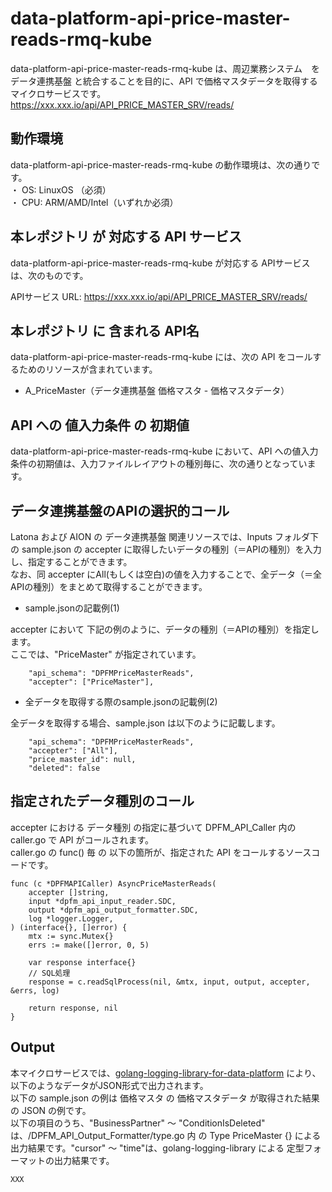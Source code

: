 # data-platform-api-price-master-reads-rmq-kube

data-platform-api-price-master-reads-rmq-kube は、周辺業務システム　を データ連携基盤 と統合することを目的に、API で価格マスタデータを取得するマイクロサービスです。  
https://xxx.xxx.io/api/API_PRICE_MASTER_SRV/reads/

## 動作環境

data-platform-api-price-master-reads-rmq-kube の動作環境は、次の通りです。  
・ OS: LinuxOS （必須）  
・ CPU: ARM/AMD/Intel（いずれか必須）  


## 本レポジトリ が 対応する API サービス
data-platform-api-price-master-reads-rmq-kube が対応する APIサービス は、次のものです。

APIサービス URL: https://xxx.xxx.io/api/API_PRICE_MASTER_SRV/reads/

## 本レポジトリ に 含まれる API名
data-platform-api-price-master-reads-rmq-kube には、次の API をコールするためのリソースが含まれています。  

* A_PriceMaster（データ連携基盤 価格マスタ - 価格マスタデータ）
 

## API への 値入力条件 の 初期値
data-platform-api-price-master-reads-rmq-kube において、API への値入力条件の初期値は、入力ファイルレイアウトの種別毎に、次の通りとなっています。  

## データ連携基盤のAPIの選択的コール

Latona および AION の データ連携基盤 関連リソースでは、Inputs フォルダ下の sample.json の accepter に取得したいデータの種別（＝APIの種別）を入力し、指定することができます。  
なお、同 accepter にAll(もしくは空白)の値を入力することで、全データ（＝全APIの種別）をまとめて取得することができます。  

* sample.jsonの記載例(1)  

accepter において 下記の例のように、データの種別（＝APIの種別）を指定します。  
ここでは、"PriceMaster" が指定されています。    
  
```
	"api_schema": "DPFMPriceMasterReads",
	"accepter": ["PriceMaster"],
```
  
* 全データを取得する際のsample.jsonの記載例(2)  

全データを取得する場合、sample.json は以下のように記載します。  

```
	"api_schema": "DPFMPriceMasterReads",
	"accepter": ["All"],
	"price_master_id": null,
	"deleted": false
```

## 指定されたデータ種別のコール

accepter における データ種別 の指定に基づいて DPFM_API_Caller 内の caller.go で API がコールされます。  
caller.go の func() 毎 の 以下の箇所が、指定された API をコールするソースコードです。  

```
func (c *DPFMAPICaller) AsyncPriceMasterReads(
	accepter []string,
	input *dpfm_api_input_reader.SDC,
	output *dpfm_api_output_formatter.SDC,
	log *logger.Logger,
) (interface{}, []error) {
	mtx := sync.Mutex{}
	errs := make([]error, 0, 5)

	var response interface{}
	// SQL処理
	response = c.readSqlProcess(nil, &mtx, input, output, accepter, &errs, log)

	return response, nil
}
```

## Output  
本マイクロサービスでは、[golang-logging-library-for-data-platform](https://github.com/latonaio/golang-logging-library-for-data-platform) により、以下のようなデータがJSON形式で出力されます。  
以下の sample.json の例は 価格マスタ の 価格マスタデータ が取得された結果の JSON の例です。  
以下の項目のうち、"BusinessPartner" ～ "ConditionIsDeleted" は、/DPFM_API_Output_Formatter/type.go 内 の Type PriceMaster {} による出力結果です。"cursor" ～ "time"は、golang-logging-library による 定型フォーマットの出力結果です。  

```
XXX
```
